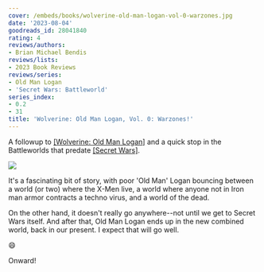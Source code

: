 ```yaml
---
cover: /embeds/books/wolverine-old-man-logan-vol-0-warzones.jpg
date: '2023-08-04'
goodreads_id: 28041840
rating: 4
reviews/authors:
- Brian Michael Bendis
reviews/lists:
- 2023 Book Reviews
reviews/series:
- Old Man Logan
- 'Secret Wars: Battleworld'
series_index:
- 0.2
- 31
title: 'Wolverine: Old Man Logan, Vol. 0: Warzones!'
---
```

A followup to [[Wolverine: Old Man Logan]]() and a quick stop in the Battleworlds that predate [[Secret Wars]](). 

![](/embeds/books/attachments/old-man-logan-0-textbundle-4b18b6.png)

It's a fascinating bit of story, with poor 'Old Man' Logan bouncing between a world (or two) where the X-Men live, a world where anyone not in Iron man armor contracts a techno virus, and a world of the dead. 

On the other hand, it doesn't really go anywhere--not until we get to Secret Wars itself. And after that, Old Man Logan ends up in the new combined world, back in our present. I expect that will go well. 

:smile: 

Onward!